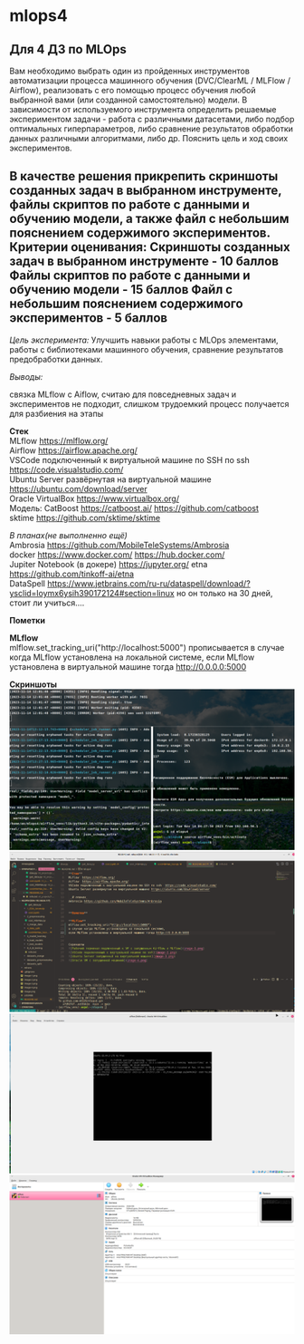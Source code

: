 # mlops4
Для 4 ДЗ по MLOps
------  
Вам необходимо выбрать один из пройденных инструментов автоматизации процесса машинного обучения (DVC/ClearML / MLFlow / Airflow), реализовать с его помощью процесс обучения любой выбранной вами (или созданной самостоятельно) модели. В зависимости от используемого инструмента определить решаемые экспериментом задачи - работа с различными датасетами, либо подбор оптимальных гиперпараметров, либо сравнение результатов обработки данных различными алгоритмами, либо др. Пояснить цель и ход своих экспериментов.

В качестве решения прикрепить скриншоты созданных задач в выбранном инструменте, файлы скриптов  по работе с данными и обучению модели, а также файл с небольшим пояснением содержимого экспериментов.
Критерии оценивания:
    Скриншоты созданных задач в выбранном инструменте - 10 баллов
    Файлы скриптов по работе с данными и обучению модели - 15 баллов
    Файл с небольшим пояснением содержимого экспериментов - 5 баллов
------  

_Цель эксперимента:_ Улучшить навыки работы с MLOps элементами, работы с библиотеками машинного обучения, сравнение результатов предобработки данных. 

_Выводы:_  

связка MLflow с Aiflow, считаю для повседневных задач и экспериментов не подходит, слишком трудоемкий процесс получается для разбиения на этапы  

**Стек**  
MLflow  https://mlflow.org/  
Airflow  https://airflow.apache.org/  
VSCode подключенный к виртуальной машине по SSH по ssh  https://code.visualstudio.com/    
Ubuntu Server развёрнутая на виртуальной машине https://ubuntu.com/download/server  
Oracle VirtualBox https://www.virtualbox.org/  
Модель: CatBoost https://catboost.ai/   https://github.com/catboost  
sktime https://github.com/sktime/sktime

 _В планах(не выполненно ещё)_  
Ambrosia https://github.com/MobileTeleSystems/Ambrosia  
docker https://www.docker.com/  https://hub.docker.com/  
Jupiter Notebook (в докере) https://jupyter.org/
etna https://github.com/tinkoff-ai/etna  
DataSpell https://www.jetbrains.com/ru-ru/dataspell/download/?ysclid=loymx6ysih390172124#section=linux но он только на 30 дней, стоит ли учиться....


**Пометки**  

**MLflow**  
mlflow.set_tracking_uri("http://localhost:5000") прописывается 
в случае когда MLflow установлена на локальной системе,
если MLflow установлена в виртуальной машине тогда http://0.0.0.0:5000


**Скриншоты**
![Рабочий терминал подлюченный к VM с запущенным Airflow и MLflow](image-1.png)
![VSСode подключенный к виртуальной машине по ssh](image-5.png)
![Ubuntu Server запущенный на виртуальной машине](image-3.png)
![Oracle VM с запущенной машиной](image-4.png)